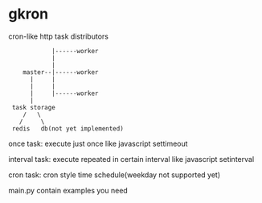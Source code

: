 gkron
=====

cron-like http task distributors 



                |------worker
                |
                |
        master--|------worker
          |     |
          |     |
          |     |------worker
          |
     task storage
        /   \
       /     \
     redis   db(not yet implemented)

once task: execute just once like javascript settimeout
    
interval task: execute repeated in certain interval like javascript setinterval

cron task: cron style time schedule(weekday not supported yet)

main.py contain examples you need
